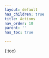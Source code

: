 ```yaml
---
layout: default
has_children: true
title: Actions
nav_order: 10
parent: ''
has_toc: true

---
```

{:toc}